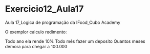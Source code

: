 # Exercicio12_Aula17
Aula 17_Logica de programação da IFood_Cubo Academy

O exemplor calculo redimento:

Todo ano ela rende 10%
Todo mês fazer um deposito
Quantos meses demora para chegar a 100.000
